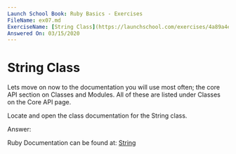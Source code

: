 ```yaml
---
Launch School Book: Ruby Basics - Exercises
FileName: ex07.md 
ExerciseName: [String Class](https://launchschool.com/exercises/4a89a4e0)
Answered On: 03/15/2020
---
```


# String Class

Lets move on now to the documentation you will use most often; the core API 
section on Classes and Modules. All of these are listed under Classes on 
the Core API page.

Locate and open the class documentation for the String class.

Answer: 

Ruby Documentation can be found at:
[String](https://ruby-doc.org/core-2.4.0/String.html)
